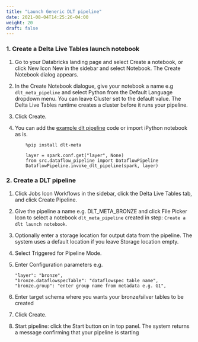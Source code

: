 ```yaml
---
title: "Launch Generic DLT pipeline"
date: 2021-08-04T14:25:26-04:00
weight: 20
draft: false
---
```


### 1. Create a Delta Live Tables launch notebook

1. Go to your Databricks landing page and select Create a notebook, or click New Icon New in the sidebar and select Notebook. The Create Notebook dialog appears.

2. In the Create Notebook dialogue, give your notebook a name e.g ```dlt_meta_pipeline``` and select Python from the Default Language dropdown menu. You can leave Cluster set to the default value. The Delta Live Tables runtime creates a cluster before it runs your pipeline.

3. Click Create.

4. You can add the [example dlt pipeline](https://github.com/databrickslabs/dlt-meta/blob/main/examples/dlt_meta_pipeline.ipynb) code or import iPython notebook as is.
    ```
        %pip install dlt-meta
    ```
    ```
        layer = spark.conf.get("layer", None)
        from src.dataflow_pipeline import DataflowPipeline
        DataflowPipeline.invoke_dlt_pipeline(spark, layer)
    ```
### 2. Create a DLT pipeline

1. Click Jobs Icon Workflows in the sidebar, click the Delta Live Tables tab, and click Create Pipeline.

2. Give the pipeline a name e.g. DLT_META_BRONZE and click File Picker Icon to select a notebook ```dlt_meta_pipeline``` created in step: ```Create a dlt launch notebook```.

3. Optionally enter a storage location for output data from the pipeline. The system uses a default location if you leave Storage location empty.

4. Select Triggered for Pipeline Mode.

5. Enter Configuration parameters e.g.
    ```
    "layer": "bronze",
    "bronze.dataflowspecTable": "dataflowspec table name",
    "bronze.group": "enter group name from metadata e.g. G1",
    ```

6. Enter target schema where you wants your bronze/silver tables to be created

7. Click Create.

8. Start pipeline: click the Start button on in top panel. The system returns a message confirming that your pipeline is starting 
